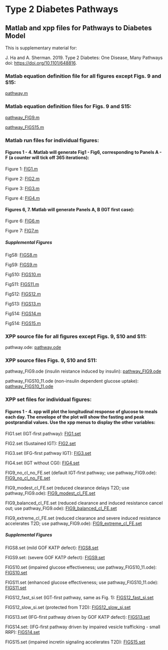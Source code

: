 # Type 2 Diabetes Pathways
## Matlab and xpp files for Pathways to Diabetes Model

This is supplementary material for:

J. Ha and A. Sherman. 2019. Type 2 Diabetes: One Disease, Many Pathways
doi: https://doi.org/10.1101/648816.

### Matlab equation definition file for all figures except Figs. 9 and S15:

[pathway.m](./pathway_matlab/pathway.m)

### Matlab equation definition files for Figs. 9 and S15:

[pathway_FIG9.m](./pathway_matlab/pathway_FIG9.m)

[pathway_FIGS15.m](./pathway_matlab/pathway_FIGS15.m)

### Matlab run files for individual figures:

#### Figures 1 - 4. Matlab will generate Fig1 - Fig6, corresponding to Panels A - F (a counter will tick off 365 iterations):

Figure 1: [FIG1.m](./pathway_matlab/FIG1.m)

Figure 2: [FIG2.m](./pathway_matlab/FIG2.m)

Figure 3: [FIG3.m](./pathway_matlab/FIG3.m)

Figure 4: [FIG4.m](./pathway_matlab/FIG4.m)

#### Figures 6, 7. Matlab will generate Panels A, B (IGT first case):

Figure 6: [FIG6.m](./pathway_matlab/FIG6.m)

Figure 7: [FIG7.m](./pathway_matlab/FIG7.m)

##### Supplemental Figures

FigS8: [FIGS8.m](./pathway_matlab/FIGS8.m)

FigS9: [FIGS9.m](./pathway_matlab/FIGS9.m)

FigS10: [FIGS10.m](./pathway_matlab/FIGS10.m)

FigS11: [FIGS11.m](./pathway_matlab/FIGS11.m)

FigS12: [FIGS12.m](./pathway_matlab/FIGS12.m)

FigS13: [FIGS13.m](./pathway_matlab/FIGS13.m)

FigS14: [FIGS14.m](./pathway_matlab/FIGS14.m)

FigS14: [FIGS15.m](./pathway_matlab/FIGS15.m)

### XPP source file for all figures except Figs. 9, S10 and S11:

pathway.ode: [pathway.ode](./pathway_xpp/pathway.ode)

### XPP source files Figs. 9, S10 and S11:

pathway_FIG9.ode (insulin reistance induced by insulin): [pathway_FIG9.ode](./pathway_xpp/pathway_FIG9.ode)

pathway_FIGS10_11.ode (non-insulin dependent glucose uptake): [pathway_FIGS10_11.ode](./pathway_xpp/pathway_FIGS10_11.ode)

### XPP set files for individual figures:

#### Figures 1 - 4. xpp will plot the longitudinal response of glucose to meals each day. The envelope of the plot will show the fasting and peak postprandial values. Use the xpp menus to display the other variables:

FIG1.set (IGT-first pathway): [FIG1.set](./pathway_xpp/FIG1.set)

FIG2.set (Sustained IGT): [FIG2.set](./pathway_xpp/FIG2.set)

FIG3.set (IFG-first pathway IGT): [FIG3.set](./pathway_xpp/FIG3.set)

FIG4.set (IGT without CGI): [FIG4.set](./pathway_xpp/FIG4.set)

FIG9_no_cl_no_FE.set (default IGT-first pathway; use pathway_FIG9.ode): [FIG9_no_cl_no_FE.set](./pathway_xpp/FIG9_no_cl_no_FE.set)

FIG9_modest_cl_FE.set (reduced clearance delays T2D; use pathway_FIG9.ode): [FIG9_modest_cl_FE.set](./pathway_xpp/FIG9_modest_cl_FE.set)

FIG9_balanced_cl_FE.set (reduced clearance and induced resistance cancel out; use pathway_FIG9.ode): [FIG9_balanced_cl_FE.set](./pathway_xpp/FIG9_balanced_cl_FE.set)

FIG9_extreme_cl_FE.set (reduced clearance and severe induced resistance accelerates T2D; use pathway_FIG9.ode): [FIG9_extreme_cl_FE.set](./pathway_xpp/FIG9_extreme_cl_FE.set)


##### Supplemental Figures

FIGS8.set (mild GOF KATP defect): [FIGS8.set](./pathway_xpp/FIGS8.set)

FIGS9.set: (severe GOF KATP defect): [FIGS9.set](./pathway_xpp/FIGS9.set)

FIGS10.set (impaired glucose effectiveness; use pathway_FIGS10_11.ode): [FIGS10.set](./pathway_xpp/FIGS10.set)

FIGS11.set (enhanced glucose effectiveness; use pathway_FIGS10_11.ode): [FIGS11.set](./pathway_xpp/FIGS11.set)

FIGS12_fast_si.set  (IGT-first pathway, same as Fig. 1): [FIGS12_fast_si.set](./pathway_xpp/FIGS12_fast_si.set)

FIGS12_slow_si.set (protected from T2D): [FIGS12_slow_si.set](./pathway_xpp/FIGS12_slow_si.set)

FIGS13.set (IFG-first pathway driven by GOF KATP defect): [FIGS13.set](./pathway_xpp/FIGS13.set)

FIGS14.set: (IFG-first pathway driven by impaired vesicle trafficking - small RRP): [FIGS14.set](./pathway_xpp/FIGS14.set)

FIGS15.set (impaired incretin signaling accelerates T2D): [FIGS15.set](./pathway_xpp/FIGS15.set)
